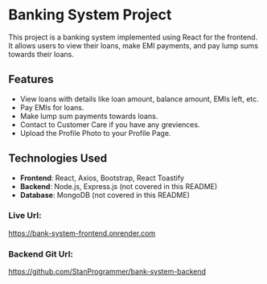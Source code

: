 # Banking System Project

This project is a banking system implemented using React for the frontend. It allows users to view their loans, make EMI payments, and pay lump sums towards their loans.

## Features

- View loans with details like loan amount, balance amount, EMIs left, etc.
- Pay EMIs for loans.
- Make lump sum payments towards loans.
- Contact to Customer Care if you have any greviences.
- Upload the Profile Photo to your Profile Page.

## Technologies Used

- **Frontend**: React, Axios, Bootstrap, React Toastify
- **Backend**: Node.js, Express.js (not covered in this README)
- **Database**: MongoDB (not covered in this README)


### Live Url:
https://bank-system-frontend.onrender.com

### Backend Git Url:
https://github.com/StanProgrammer/bank-system-backend

